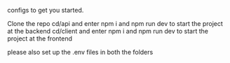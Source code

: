 configs to get you started.

Clone the repo 
cd/api and enter npm i and npm run dev to start the project at the backend
cd/client and enter npm i and npm run dev to start the project at the frontend

please also set up the .env files in both the folders

